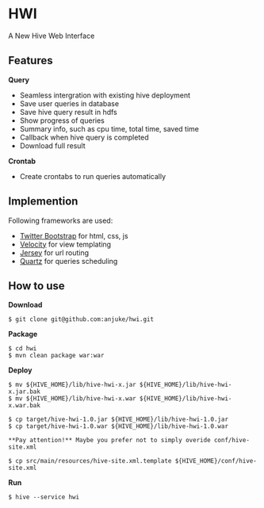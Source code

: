 # HWI

A New Hive Web Interface

## Features

**Query**

* Seamless intergration with existing hive deployment
* Save user queries in database
* Save hive query result in hdfs
* Show progress of queries
* Summary info, such as cpu time, total time, saved time
* Callback when hive query is completed
* Download full result

**Crontab**

* Create crontabs to run queries automatically

## Implemention

Following frameworks are used:

* [Twitter Bootstrap](http://twitter.github.com/bootstrap/) for html, css, js
* [Velocity](http://velocity.apache.org/) for view templating
* [Jersey](http://jersey.java.net/) for url routing
* [Quartz](http://quartz-scheduler.org/) for queries scheduling

## How to use

**Download**

    $ git clone git@github.com:anjuke/hwi.git
  
**Package**

    $ cd hwi
    $ mvn clean package war:war

**Deploy**

    $ mv ${HIVE_HOME}/lib/hive-hwi-x.jar ${HIVE_HOME}/lib/hive-hwi-x.jar.bak
    $ mv ${HIVE_HOME}/lib/hive-hwi-x.war ${HIVE_HOME}/lib/hive-hwi-x.war.bak

    $ cp target/hive-hwi-1.0.jar ${HIVE_HOME}/lib/hive-hwi-1.0.jar
    $ cp target/hive-hwi-1.0.war ${HIVE_HOME}/lib/hive-hwi-1.0.war

    **Pay attention!** Maybe you prefer not to simply overide conf/hive-site.xml
  
    $ cp src/main/resources/hive-site.xml.template ${HIVE_HOME}/conf/hive-site.xml
  
**Run**

    $ hive --service hwi
